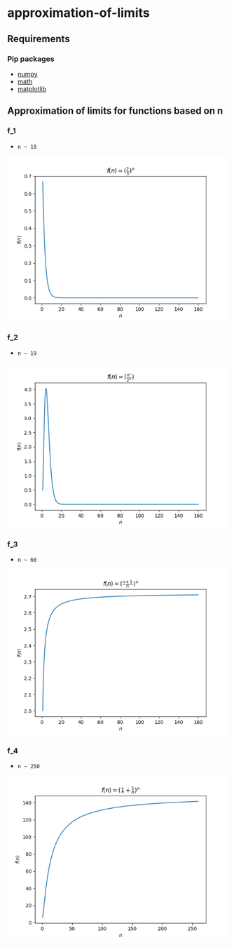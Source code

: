 # approximation-of-limits

## Requirements

### Pip packages

- [numpy](https://pypi.org/project/numpy/)
- [math](https://pypi.org/project/python-math/)
- [matplotlib](https://matplotlib.org/stable/index.html)

## Approximation of limits for functions based on n

### f_1

- `n ~ 18`

![Function 1](/out/n_sequence/f_1.png)

### f_2

- `n ~ 19`

![Function 1](/out/n_sequence/f_2.png)

### f_3

- `n ~ 60`

![Function 1](/out/n_sequence/f_3.png)

### f_4

- `n ~ 250`

![Function 1](/out/n_sequence/f_4.png)
